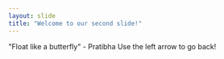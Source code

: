 ```yaml
---
layout: slide
title: "Welcome to our second slide!"
---
```

"Float like a butterfly" - Pratibha
Use the left arrow to go back!
